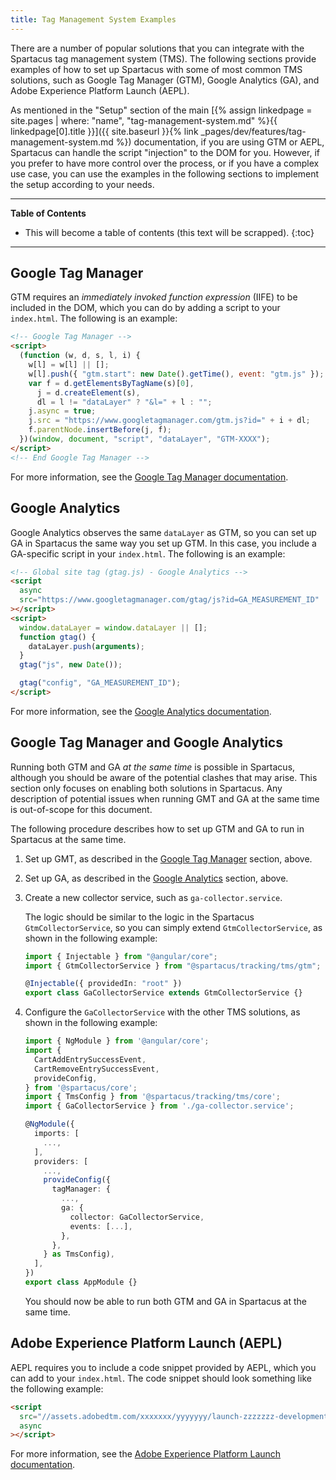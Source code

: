 ```yaml
---
title: Tag Management System Examples
---
```


There are a number of popular solutions that you can integrate with the Spartacus tag management system (TMS). The following sections provide examples of how to set up Spartacus with some of most common TMS solutions, such as Google Tag Manager (GTM), Google Analytics (GA), and Adobe Experience Platform Launch (AEPL).

As mentioned in the "Setup" section of the main [{% assign linkedpage = site.pages | where: "name", "tag-management-system.md" %}{{ linkedpage[0].title }}]({{ site.baseurl }}{% link _pages/dev/features/tag-management-system.md %}) documentation, if you are using GTM or AEPL, Spartacus can handle the script "injection" to the DOM for you. However, if you prefer to have more control over the process, or if you have a complex use case, you can use the examples in the following sections to implement the setup according to your needs.

***

**Table of Contents**

- This will become a table of contents (this text will be scrapped).
{:toc}

***

## Google Tag Manager

GTM requires an *immediately invoked function expression* (IIFE) to be included in the DOM, which you can do by adding a script to your `index.html`. The following is an example:

```html
<!-- Google Tag Manager -->
<script>
  (function (w, d, s, l, i) {
    w[l] = w[l] || [];
    w[l].push({ "gtm.start": new Date().getTime(), event: "gtm.js" });
    var f = d.getElementsByTagName(s)[0],
      j = d.createElement(s),
      dl = l != "dataLayer" ? "&l=" + l : "";
    j.async = true;
    j.src = "https://www.googletagmanager.com/gtm.js?id=" + i + dl;
    f.parentNode.insertBefore(j, f);
  })(window, document, "script", "dataLayer", "GTM-XXXX");
</script>
<!-- End Google Tag Manager -->
```

For more information, see the [Google Tag Manager documentation](https://developers.google.com/tag-manager/quickstart).

## Google Analytics

Google Analytics observes the same `dataLayer` as GTM, so you can set up GA in Spartacus the same way you set up GTM. In this case, you include a GA-specific script in your `index.html`. The following is an example:

```html
<!-- Global site tag (gtag.js) - Google Analytics -->
<script
  async
  src="https://www.googletagmanager.com/gtag/js?id=GA_MEASUREMENT_ID"
></script>
<script>
  window.dataLayer = window.dataLayer || [];
  function gtag() {
    dataLayer.push(arguments);
  }
  gtag("js", new Date());

  gtag("config", "GA_MEASUREMENT_ID");
</script>
```

For more information, see the [Google Analytics documentation](https://developers.google.com/analytics/devguides/collection/gtagjs).

## Google Tag Manager and Google Analytics

Running both GTM and GA *at the same time* is possible in Spartacus, although you should be aware of the potential clashes that may arise. This section only focuses on enabling both solutions in Spartacus. Any description of potential issues when running GMT and GA at the same time is out-of-scope for this document.

The following procedure describes how to set up GTM and GA to run in Spartacus at the same time.

1. Set up GMT, as described in the [Google Tag Manager](#google-tag-manager) section, above.

2. Set up GA, as described in the [Google Analytics](#google-analytics) section, above.

3. Create a new collector service, such as `ga-collector.service`.

    The logic should be similar to the logic in the Spartacus `GtmCollectorService`, so you can simply extend `GtmCollectorService`, as shown in the following example:

    ```typescript
    import { Injectable } from "@angular/core";
    import { GtmCollectorService } from "@spartacus/tracking/tms/gtm";

    @Injectable({ providedIn: "root" })
    export class GaCollectorService extends GtmCollectorService {}
    ```

4. Configure the `GaCollectorService` with the other TMS solutions, as shown in the following example:

    ```typescript
    import { NgModule } from '@angular/core';
    import {
      CartAddEntrySuccessEvent,
      CartRemoveEntrySuccessEvent,
      provideConfig,
    } from '@spartacus/core';
    import { TmsConfig } from '@spartacus/tracking/tms/core';
    import { GaCollectorService } from './ga-collector.service';

    @NgModule({
      imports: [
        ...,
      ],
      providers: [
        ...,
        provideConfig({
          tagManager: {
            ...,
            ga: {
              collector: GaCollectorService,
              events: [...],
            },
          },
        } as TmsConfig),
      ],
    })
    export class AppModule {}
    ```

    You should now be able to run both GTM and GA in Spartacus at the same time.

## Adobe Experience Platform Launch (AEPL)

AEPL requires you to include a code snippet provided by AEPL, which you can add to your `index.html`. The code snippet should look something like the following example:

```html
<script
  src="//assets.adobedtm.com/xxxxxxx/yyyyyyy/launch-zzzzzzz-development.min.js"
  async
></script>
```

For more information, see the [Adobe Experience Platform Launch documentation](https://experienceleague.adobe.com/docs/launch/using/get-started/quick-start.html?lang=en#libraries-and-builds).
